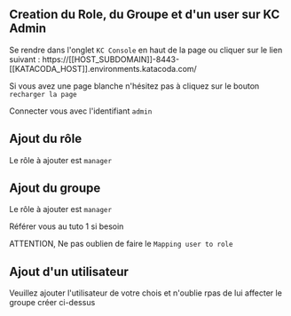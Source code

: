 ## Creation du Role, du Groupe et d'un user sur KC Admin


Se rendre dans l'onglet `KC Console` en haut de la page ou cliquer sur le lien suivant :
 https://[[HOST_SUBDOMAIN]]-8443-[[KATACODA_HOST]].environments.katacoda.com/

Si vous avez une page blanche n'hésitez pas à cliquez sur le bouton `recharger la page`

Connecter vous avec l'identifiant `admin`

## Ajout du rôle

Le rôle à ajouter est `manager`

## Ajout du groupe

Le rôle à ajouter est `manager`

Référer vous au tuto 1 si besoin

ATTENTION, Ne pas oublien de faire le `Mapping user to role`

## Ajout d'un utilisateur

Veuillez ajouter l'utilisateur de votre chois et n'oublie rpas de lui affecter le groupe créer ci-dessus

